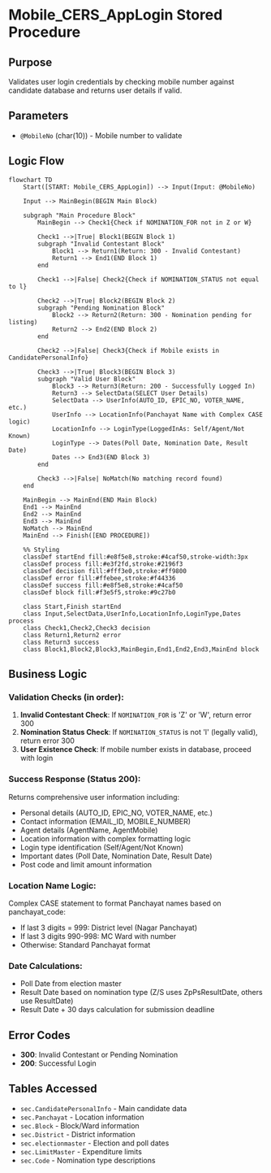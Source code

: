 # Mobile_CERS_AppLogin Stored Procedure

## Purpose
Validates user login credentials by checking mobile number against candidate database and returns user details if valid.

## Parameters
- `@MobileNo` (char(10)) - Mobile number to validate

## Logic Flow

```mermaid
flowchart TD
    Start([START: Mobile_CERS_AppLogin]) --> Input(Input: @MobileNo)
    
    Input --> MainBegin(BEGIN Main Block)
    
    subgraph "Main Procedure Block"
        MainBegin --> Check1{Check if NOMINATION_FOR not in Z or W}
        
        Check1 -->|True| Block1(BEGIN Block 1)
        subgraph "Invalid Contestant Block"
            Block1 --> Return1(Return: 300 - Invalid Contestant)
            Return1 --> End1(END Block 1)
        end
        
        Check1 -->|False| Check2{Check if NOMINATION_STATUS not equal to l}
        
        Check2 -->|True| Block2(BEGIN Block 2)
        subgraph "Pending Nomination Block"
            Block2 --> Return2(Return: 300 - Nomination pending for listing)
            Return2 --> End2(END Block 2)
        end
        
        Check2 -->|False| Check3{Check if Mobile exists in CandidatePersonalInfo}
        
        Check3 -->|True| Block3(BEGIN Block 3)
        subgraph "Valid User Block"
            Block3 --> Return3(Return: 200 - Successfully Logged In)
            Return3 --> SelectData(SELECT User Details)
            SelectData --> UserInfo(AUTO_ID, EPIC_NO, VOTER_NAME, etc.)
            UserInfo --> LocationInfo(Panchayat Name with Complex CASE logic)
            LocationInfo --> LoginType(LoggedInAs: Self/Agent/Not Known)
            LoginType --> Dates(Poll Date, Nomination Date, Result Date)
            Dates --> End3(END Block 3)
        end
        
        Check3 -->|False| NoMatch(No matching record found)
    end
    
    MainBegin --> MainEnd(END Main Block)
    End1 --> MainEnd
    End2 --> MainEnd
    End3 --> MainEnd
    NoMatch --> MainEnd
    MainEnd --> Finish([END PROCEDURE])

    %% Styling
    classDef startEnd fill:#e8f5e8,stroke:#4caf50,stroke-width:3px
    classDef process fill:#e3f2fd,stroke:#2196f3
    classDef decision fill:#fff3e0,stroke:#ff9800
    classDef error fill:#ffebee,stroke:#f44336
    classDef success fill:#e8f5e8,stroke:#4caf50
    classDef block fill:#f3e5f5,stroke:#9c27b0
    
    class Start,Finish startEnd
    class Input,SelectData,UserInfo,LocationInfo,LoginType,Dates process
    class Check1,Check2,Check3 decision
    class Return1,Return2 error
    class Return3 success
    class Block1,Block2,Block3,MainBegin,End1,End2,End3,MainEnd block
```

## Business Logic

### Validation Checks (in order):
1. **Invalid Contestant Check**: If `NOMINATION_FOR` is 'Z' or 'W', return error 300
2. **Nomination Status Check**: If `NOMINATION_STATUS` is not 'l' (legally valid), return error 300  
3. **User Existence Check**: If mobile number exists in database, proceed with login

### Success Response (Status 200):
Returns comprehensive user information including:
- Personal details (AUTO_ID, EPIC_NO, VOTER_NAME, etc.)
- Contact information (EMAIL_ID, MOBILE_NUMBER)
- Agent details (AgentName, AgentMobile)
- Location information with complex formatting logic
- Login type identification (Self/Agent/Not Known)
- Important dates (Poll Date, Nomination Date, Result Date)
- Post code and limit amount information

### Location Name Logic:
Complex CASE statement to format Panchayat names based on panchayat_code:
- If last 3 digits = 999: District level (Nagar Panchayat)
- If last 3 digits 990-998: MC Ward with number
- Otherwise: Standard Panchayat format

### Date Calculations:
- Poll Date from election master
- Result Date based on nomination type (Z/S uses ZpPsResultDate, others use ResultDate)
- Result Date + 30 days calculation for submission deadline

## Error Codes
- **300**: Invalid Contestant or Pending Nomination
- **200**: Successful Login

## Tables Accessed
- `sec.CandidatePersonalInfo` - Main candidate data
- `sec.Panchayat` - Location information  
- `sec.Block` - Block/Ward information
- `sec.District` - District information
- `sec.electionmaster` - Election and poll dates
- `sec.LimitMaster` - Expenditure limits
- `sec.Code` - Nomination type descriptions
